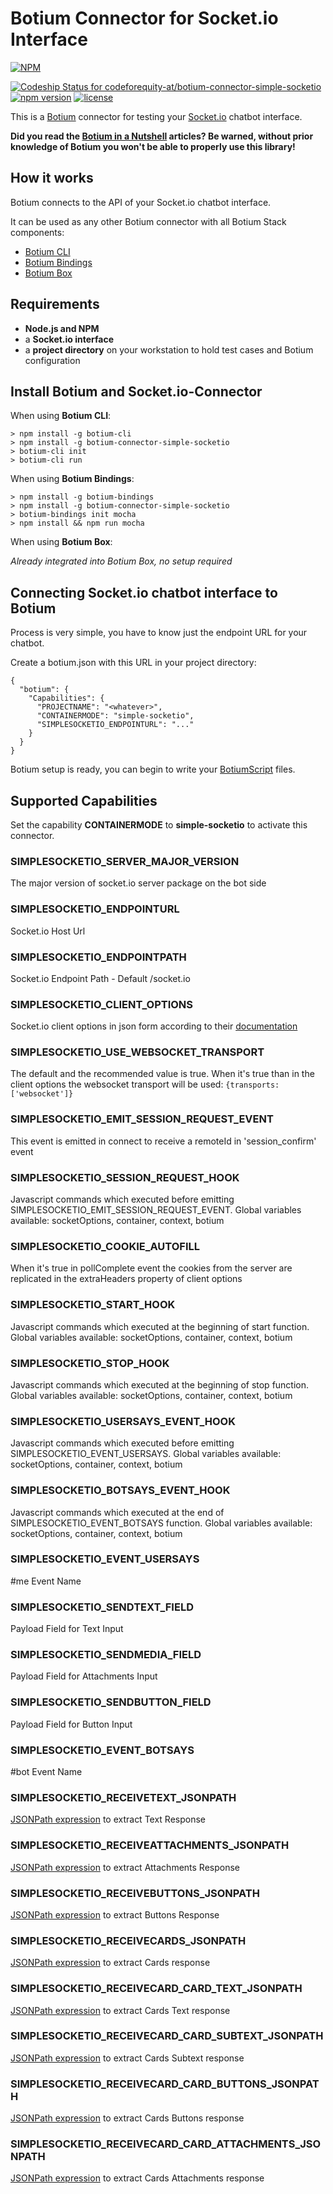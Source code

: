 # Botium Connector for Socket.io Interface

[![NPM](https://nodei.co/npm/botium-connector-simple-socketio.png?downloads=true&downloadRank=true&stars=true)](https://nodei.co/npm/botium-connector-simple-socketio/)

[![Codeship Status for codeforequity-at/botium-connector-simple-socketio](https://app.codeship.com/projects/6f06f496-45d9-4caf-bce5-c9e24cbd80e6/status?branch=master)](https://app.codeship.com/projects/425011)
[![npm version](https://badge.fury.io/js/botium-connector-simple-socketio.svg)](https://badge.fury.io/js/botium-connector-simple-socketio)
[![license](https://img.shields.io/github/license/mashape/apistatus.svg)]()


This is a [Botium](https://www.botium.ai) connector for testing your [Socket.io](https://socket.io/) chatbot interface.

__Did you read the [Botium in a Nutshell](https://medium.com/@floriantreml/botium-in-a-nutshell-part-1-overview-f8d0ceaf8fb4) articles? Be warned, without prior knowledge of Botium you won't be able to properly use this library!__

## How it works
Botium connects to the API of your Socket.io chatbot interface.

It can be used as any other Botium connector with all Botium Stack components:
* [Botium CLI](https://github.com/codeforequity-at/botium-cli/)
* [Botium Bindings](https://github.com/codeforequity-at/botium-bindings/)
* [Botium Box](https://www.botium.at)

## Requirements
* **Node.js and NPM**
* a **Socket.io interface**
* a **project directory** on your workstation to hold test cases and Botium configuration

## Install Botium and Socket.io-Connector

When using __Botium CLI__:

```
> npm install -g botium-cli
> npm install -g botium-connector-simple-socketio
> botium-cli init
> botium-cli run
```

When using __Botium Bindings__:

```
> npm install -g botium-bindings
> npm install -g botium-connector-simple-socketio
> botium-bindings init mocha
> npm install && npm run mocha
```

When using __Botium Box__:

_Already integrated into Botium Box, no setup required_

## Connecting Socket.io chatbot interface to Botium

Process is very simple, you have to know just the endpoint URL for your chatbot.
  
Create a botium.json with this URL in your project directory: 

```
{
  "botium": {
    "Capabilities": {
      "PROJECTNAME": "<whatever>",
      "CONTAINERMODE": "simple-socketio",
      "SIMPLESOCKETIO_ENDPOINTURL": "..."
    }
  }
}
```

Botium setup is ready, you can begin to write your [BotiumScript](https://botium-docs.readthedocs.io/) files.

## Supported Capabilities

Set the capability __CONTAINERMODE__ to __simple-socketio__ to activate this connector.

### SIMPLESOCKETIO_SERVER_MAJOR_VERSION
The major version of socket.io server package on the bot side

### SIMPLESOCKETIO_ENDPOINTURL
Socket.io Host Url

### SIMPLESOCKETIO_ENDPOINTPATH
Socket.io Endpoint Path - Default /socket.io

### SIMPLESOCKETIO_CLIENT_OPTIONS
Socket.io client options in json form according to their [documentation](https://socket.io/docs/v4/client-options/)

### SIMPLESOCKETIO_USE_WEBSOCKET_TRANSPORT
The default and the recommended value is true. When it's true than in the client options the websocket transport will be used:
`{transports: ['websocket']}`

### SIMPLESOCKETIO_EMIT_SESSION_REQUEST_EVENT
This event is emitted in connect to receive a remoteId in 'session_confirm' event

### SIMPLESOCKETIO_SESSION_REQUEST_HOOK
Javascript commands which executed before emitting SIMPLESOCKETIO_EMIT_SESSION_REQUEST_EVENT. Global variables available: socketOptions, container, context, botium

### SIMPLESOCKETIO_COOKIE_AUTOFILL
When it's true in pollComplete event the cookies from the server are replicated in the extraHeaders property of client options

### SIMPLESOCKETIO_START_HOOK
Javascript commands which executed at the beginning of start function. Global variables available: socketOptions, container, context, botium

### SIMPLESOCKETIO_STOP_HOOK
Javascript commands which executed at the beginning of stop function. Global variables available: socketOptions, container, context, botium

### SIMPLESOCKETIO_USERSAYS_EVENT_HOOK
Javascript commands which executed before emitting SIMPLESOCKETIO_EVENT_USERSAYS. Global variables available: socketOptions, container, context, botium

### SIMPLESOCKETIO_BOTSAYS_EVENT_HOOK
Javascript commands which executed at the end of SIMPLESOCKETIO_EVENT_BOTSAYS function. Global variables available: socketOptions, container, context, botium

### SIMPLESOCKETIO_EVENT_USERSAYS
#me Event Name

### SIMPLESOCKETIO_SENDTEXT_FIELD
Payload Field for Text Input

### SIMPLESOCKETIO_SENDMEDIA_FIELD
Payload Field for Attachments Input

### SIMPLESOCKETIO_SENDBUTTON_FIELD
Payload Field for Button Input

### SIMPLESOCKETIO_EVENT_BOTSAYS
#bot Event Name

### SIMPLESOCKETIO_RECEIVETEXT_JSONPATH
[JSONPath expression](https://github.com/dchester/jsonpath) to extract Text Response

### SIMPLESOCKETIO_RECEIVEATTACHMENTS_JSONPATH
[JSONPath expression](https://github.com/dchester/jsonpath) to extract Attachments Response

### SIMPLESOCKETIO_RECEIVEBUTTONS_JSONPATH
[JSONPath expression](https://github.com/dchester/jsonpath) to extract Buttons Response

### SIMPLESOCKETIO_RECEIVECARDS_JSONPATH
[JSONPath expression](https://github.com/dchester/jsonpath) to extract Cards response

### SIMPLESOCKETIO_RECEIVECARD_CARD_TEXT_JSONPATH
[JSONPath expression](https://github.com/dchester/jsonpath) to extract Cards Text response

### SIMPLESOCKETIO_RECEIVECARD_CARD_SUBTEXT_JSONPATH
[JSONPath expression](https://github.com/dchester/jsonpath) to extract Cards Subtext response

### SIMPLESOCKETIO_RECEIVECARD_CARD_BUTTONS_JSONPATH
[JSONPath expression](https://github.com/dchester/jsonpath) to extract Cards Buttons response

### SIMPLESOCKETIO_RECEIVECARD_CARD_ATTACHMENTS_JSONPATH
[JSONPath expression](https://github.com/dchester/jsonpath) to extract Cards Attachments response


